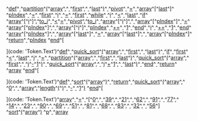 ^[def](code: 'Token.Keyword')^[ ](code: 'Token.Text')^[partition](code: 'Token.Name.Function')^[(](code: 'Token.Punctuation')^[array](code: 'Token.Name')^[,](code: 'Token.Punctuation')^[ ](code: 'Token.Text')^[first](code: 'Token.Name')^[,](code: 'Token.Punctuation')^[ ](code: 'Token.Text')^[last](code: 'Token.Name')^[)](code: 'Token.Punctuation')^[
  ](code: 'Token.Text')^[pivot](code: 'Token.Name')^[ ](code: 'Token.Text')^[=](code: 'Token.Operator')^[ ](code: 'Token.Text')^[array](code: 'Token.Name')^[\[](code: 'Token.Operator')^[last](code: 'Token.Name')^[\]](code: 'Token.Operator')^[
  ](code: 'Token.Text')^[pIndex](code: 'Token.Name')^[ ](code: 'Token.Text')^[=](code: 'Token.Operator')^[ ](code: 'Token.Text')^[first](code: 'Token.Name')^[
  ](code: 'Token.Text')^[i](code: 'Token.Name')^[ ](code: 'Token.Text')^[=](code: 'Token.Operator')^[ ](code: 'Token.Text')^[first](code: 'Token.Name')^[
  ](code: 'Token.Text')^[while](code: 'Token.Keyword')^[ ](code: 'Token.Text')^[i](code: 'Token.Name')^[ ](code: 'Token.Text')^[<](code: 'Token.Operator')^[ ](code: 'Token.Text')^[last](code: 'Token.Name')^[
    ](code: 'Token.Text')^[if](code: 'Token.Keyword')^[ ](code: 'Token.Text')^[array](code: 'Token.Name')^[\[](code: 'Token.Operator')^[i](code: 'Token.Name')^[\]](code: 'Token.Operator')^[.](code: 'Token.Operator')^[to\_i](code: 'Token.Name')^[ ](code: 'Token.Text')^[<](code: 'Token.Operator')^[=](code: 'Token.Operator')^[ ](code: 'Token.Text')^[pivot](code: 'Token.Name')^[.](code: 'Token.Operator')^[to\_i](code: 'Token.Name')^[
      ](code: 'Token.Text')^[array](code: 'Token.Name')^[\[](code: 'Token.Operator')^[i](code: 'Token.Name')^[\]](code: 'Token.Operator')^[,](code: 'Token.Punctuation')^[ ](code: 'Token.Text')^[array](code: 'Token.Name')^[\[](code: 'Token.Operator')^[pIndex](code: 'Token.Name')^[\]](code: 'Token.Operator')^[ ](code: 'Token.Text')^[=](code: 'Token.Operator')^[ ](code: 'Token.Text')^[array](code: 'Token.Name')^[\[](code: 'Token.Operator')^[pIndex](code: 'Token.Name')^[\]](code: 'Token.Operator')^[,](code: 'Token.Punctuation')^[ ](code: 'Token.Text')^[array](code: 'Token.Name')^[\[](code: 'Token.Operator')^[i](code: 'Token.Name')^[\]](code: 'Token.Operator')^[
      ](code: 'Token.Text')^[pIndex](code: 'Token.Name')^[ ](code: 'Token.Text')^[+=](code: 'Token.Operator')^[ ](code: 'Token.Text')^[1](code: 'Token.Literal.Number.Integer')^[
    ](code: 'Token.Text')^[end](code: 'Token.Keyword')^[
    ](code: 'Token.Text')^[i](code: 'Token.Name')^[ ](code: 'Token.Text')^[+=](code: 'Token.Operator')^[ ](code: 'Token.Text')^[1](code: 'Token.Literal.Number.Integer')^[
  ](code: 'Token.Text')^[end](code: 'Token.Keyword')^[
  ](code: 'Token.Text')^[array](code: 'Token.Name')^[\[](code: 'Token.Operator')^[pIndex](code: 'Token.Name')^[\]](code: 'Token.Operator')^[,](code: 'Token.Punctuation')^[ ](code: 'Token.Text')^[array](code: 'Token.Name')^[\[](code: 'Token.Operator')^[last](code: 'Token.Name')^[\]](code: 'Token.Operator')^[ ](code: 'Token.Text')^[=](code: 'Token.Operator')^[ ](code: 'Token.Text')^[array](code: 'Token.Name')^[\[](code: 'Token.Operator')^[last](code: 'Token.Name')^[\]](code: 'Token.Operator')^[,](code: 'Token.Punctuation')^[ ](code: 'Token.Text')^[array](code: 'Token.Name')^[\[](code: 'Token.Operator')^[pIndex](code: 'Token.Name')^[\]](code: 'Token.Operator')^[
  ](code: 'Token.Text')^[return](code: 'Token.Keyword')^[ ](code: 'Token.Text')^[pIndex](code: 'Token.Name')
^[end](code: 'Token.Keyword')^[

](code: 'Token.Text')^[def](code: 'Token.Keyword')^[ ](code: 'Token.Text')^[quick\_sort](code: 'Token.Name.Function')^[(](code: 'Token.Punctuation')^[array](code: 'Token.Name')^[,](code: 'Token.Punctuation')^[ ](code: 'Token.Text')^[first](code: 'Token.Name')^[,](code: 'Token.Punctuation')^[ ](code: 'Token.Text')^[last](code: 'Token.Name')^[)](code: 'Token.Punctuation')^[
  ](code: 'Token.Text')^[if](code: 'Token.Keyword')^[ ](code: 'Token.Text')^[first](code: 'Token.Name')^[ ](code: 'Token.Text')^[<](code: 'Token.Operator')^[ ](code: 'Token.Text')^[last](code: 'Token.Name')^[
    ](code: 'Token.Text')^[j](code: 'Token.Name')^[ ](code: 'Token.Text')^[=](code: 'Token.Operator')^[ ](code: 'Token.Text')^[partition](code: 'Token.Name')^[(](code: 'Token.Punctuation')^[array](code: 'Token.Name')^[,](code: 'Token.Punctuation')^[ ](code: 'Token.Text')^[first](code: 'Token.Name')^[,](code: 'Token.Punctuation')^[ ](code: 'Token.Text')^[last](code: 'Token.Name')^[)](code: 'Token.Punctuation')^[
    ](code: 'Token.Text')^[quick\_sort](code: 'Token.Name')^[(](code: 'Token.Punctuation')^[array](code: 'Token.Name')^[,](code: 'Token.Punctuation')^[ ](code: 'Token.Text')^[first](code: 'Token.Name')^[,](code: 'Token.Punctuation')^[ ](code: 'Token.Text')^[j](code: 'Token.Name')^[\-](code: 'Token.Operator')^[1](code: 'Token.Literal.Number.Integer')^[)](code: 'Token.Punctuation')^[
    ](code: 'Token.Text')^[quick\_sort](code: 'Token.Name')^[(](code: 'Token.Punctuation')^[array](code: 'Token.Name')^[,](code: 'Token.Punctuation')^[ ](code: 'Token.Text')^[j](code: 'Token.Name')^[+](code: 'Token.Operator')^[1](code: 'Token.Literal.Number.Integer')^[,](code: 'Token.Punctuation')^[ ](code: 'Token.Text')^[last](code: 'Token.Name')^[)](code: 'Token.Punctuation')^[
  ](code: 'Token.Text')^[end](code: 'Token.Keyword')^[
  ](code: 'Token.Text')^[return](code: 'Token.Keyword')^[ ](code: 'Token.Text')^[array](code: 'Token.Name')
^[end](code: 'Token.Keyword')^[

](code: 'Token.Text')^[def](code: 'Token.Keyword')^[ ](code: 'Token.Text')^[sort](code: 'Token.Name.Function')^[(](code: 'Token.Punctuation')^[array](code: 'Token.Name')^[)](code: 'Token.Punctuation')^[
  ](code: 'Token.Text')^[return](code: 'Token.Keyword')^[ ](code: 'Token.Text')^[quick\_sort](code: 'Token.Name')^[(](code: 'Token.Punctuation')^[array](code: 'Token.Name')^[,](code: 'Token.Punctuation')^[ ](code: 'Token.Text')^[0](code: 'Token.Literal.Number.Integer')^[,](code: 'Token.Punctuation')^[ ](code: 'Token.Text')^[array](code: 'Token.Name')^[.](code: 'Token.Operator')^[length](code: 'Token.Name')^[(](code: 'Token.Punctuation')^[)](code: 'Token.Punctuation')^[ ](code: 'Token.Text')^[\-](code: 'Token.Operator')^[ ](code: 'Token.Text')^[1](code: 'Token.Literal.Number.Integer')^[)](code: 'Token.Punctuation')
^[end](code: 'Token.Keyword')^[

](code: 'Token.Text')^[array](code: 'Token.Name')^[ ](code: 'Token.Text')^[=](code: 'Token.Operator')^[ ](code: 'Token.Text')^[\[](code: 'Token.Operator')^[0](code: 'Token.Literal.Number.Integer')^[,](code: 'Token.Punctuation')^[ ](code: 'Token.Text')^[39](code: 'Token.Literal.Number.Integer')^[,](code: 'Token.Punctuation')^[ ](code: 'Token.Text')^[21](code: 'Token.Literal.Number.Integer')^[,](code: 'Token.Punctuation')^[ ](code: 'Token.Text')^[62](code: 'Token.Literal.Number.Integer')^[,](code: 'Token.Punctuation')^[ ](code: 'Token.Text')^[91](code: 'Token.Literal.Number.Integer')^[,](code: 'Token.Punctuation')^[ ](code: 'Token.Text')^[77](code: 'Token.Literal.Number.Integer')^[,](code: 'Token.Punctuation')^[ ](code: 'Token.Text')^[14](code: 'Token.Literal.Number.Integer')^[,](code: 'Token.Punctuation')^[ ](code: 'Token.Text')^[23](code: 'Token.Literal.Number.Integer')^[,](code: 'Token.Punctuation')^[
  ](code: 'Token.Text')^[90](code: 'Token.Literal.Number.Integer')^[,](code: 'Token.Punctuation')^[ ](code: 'Token.Text')^[69](code: 'Token.Literal.Number.Integer')^[,](code: 'Token.Punctuation')^[ ](code: 'Token.Text')^[51](code: 'Token.Literal.Number.Integer')^[,](code: 'Token.Punctuation')^[ ](code: 'Token.Text')^[81](code: 'Token.Literal.Number.Integer')^[,](code: 'Token.Punctuation')^[ ](code: 'Token.Text')^[68](code: 'Token.Literal.Number.Integer')^[,](code: 'Token.Punctuation')^[ ](code: 'Token.Text')^[83](code: 'Token.Literal.Number.Integer')^[,](code: 'Token.Punctuation')^[ ](code: 'Token.Text')^[32](code: 'Token.Literal.Number.Integer')^[,](code: 'Token.Punctuation')^[ ](code: 'Token.Text')^[56](code: 'Token.Literal.Number.Integer')^[\]](code: 'Token.Operator')
^[sort](code: 'Token.Name')^[(](code: 'Token.Punctuation')^[array](code: 'Token.Name')^[)](code: 'Token.Punctuation')
^[p](code: 'Token.Name.Builtin')^[ ](code: 'Token.Text')^[array](code: 'Token.Name')
